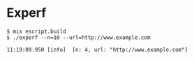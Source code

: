 Experf
======

```
$ mix escript.build
$ ./experf --n=10 --url=http://www.example.com

11:19:09.950 [info]  [n: 4, url: "http://www.example.com"]
```
